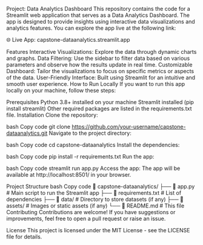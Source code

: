 Project: Data Analytics Dashboard
This repository contains the code for a Streamlit web application that serves as a Data Analytics Dashboard. The app is designed to provide insights using interactive data visualizations and analytics features. You can explore the app live at the following link:

🌐 Live App: capstone-dataanalytics.streamlit.app

Features
Interactive Visualizations: Explore the data through dynamic charts and graphs.
Data Filtering: Use the sidebar to filter data based on various parameters and observe how the results update in real time.
Customizable Dashboard: Tailor the visualizations to focus on specific metrics or aspects of the data.
User-Friendly Interface: Built using Streamlit for an intuitive and smooth user experience.
How to Run Locally
If you want to run this app locally on your machine, follow these steps:

Prerequisites
Python 3.8+ installed on your machine
Streamlit installed (pip install streamlit)
Other required packages are listed in the requirements.txt file.
Installation
Clone the repository:

bash
Copy code
git clone https://github.com/your-username/capstone-dataanalytics.git
Navigate to the project directory:

bash
Copy code
cd capstone-dataanalytics
Install the dependencies:

bash
Copy code
pip install -r requirements.txt
Run the app:

bash
Copy code
streamlit run app.py
Access the app: The app will be available at http://localhost:8501/ in your browser.

Project Structure
bash
Copy code
📂 capstone-dataanalytics/
 ├── 📄 app.py            # Main script to run the Streamlit app
 ├── 📄 requirements.txt  # List of dependencies
 ├── 📂 data/             # Directory to store datasets (if any)
 ├── 📂 assets/           # Images or static assets (if any)
 └── 📄 README.md         # This file
Contributing
Contributions are welcome! If you have suggestions or improvements, feel free to open a pull request or raise an issue.

License
This project is licensed under the MIT License - see the LICENSE file for details.
